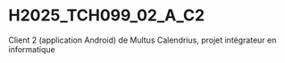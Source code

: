 # H2025_TCH099_02_A_C2
Client 2 (application Android) de Multus Calendrius, projet intégrateur en informatique
